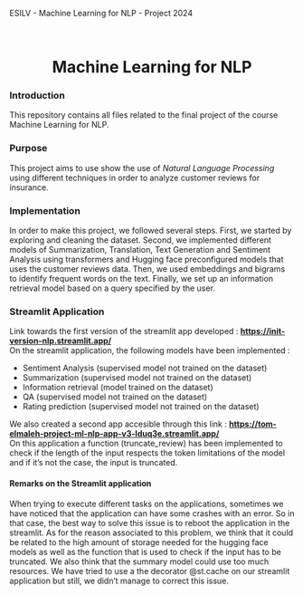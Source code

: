 ESILV - Machine Learning for NLP - Project 2024


<br>
<h1 align="center"> Machine Learning for NLP </h1>


### Introduction
This repository contains all files related to the final project of the course Machine Learning for NLP.  


### Purpose
This project aims to use show the use of *Natural Language Processing*  using different techniques in order to analyze customer reviews for insurance.


### Implementation

In order to make this project, we followed several steps.
First, we started by exploring and cleaning the dataset.
Second, we implemented different models of Summarization, Translation, Text Generation and Sentiment Analysis using transformers and Hugging face preconfigured models that uses the customer reviews data.
Then, we used embeddings and bigrams to identify frequent words on the text.
Finally, we set up an information retrieval model based on a query specified by the user.

### Streamlit Application

Link towards the first version of the streamlit app developed : **https://init-version-nlp.streamlit.app/** <br>
On the streamlit application, the following models have been implemented :
  - Sentiment Analysis (supervised model not trained on the dataset) <br>
  - Summarization (supervised model not trained on the dataset) <br>
  - Information retrieval (model trained on the dataset) <br>
  - QA (supervised model not trained on the dataset) <br>
  - Rating prediction (supervised model not trained on the dataset) <br>

We also created a second app accesible through this link : **https://tom-elmaleh-project-ml-nlp-app-v3-lduq3e.streamlit.app/** <br>
On this application a function (truncate_review) has been implemented to check if the length of the input respects the token limitations of the model and if it’s not the case, the input is truncated.

#### Remarks on the Streamlit application

When trying to execute different tasks on the applications, sometimes we have noticed that the application can have some crashes with an error. 
So in that case, the best way to solve this issue is to reboot the application in the streamlit.
As for the reason associated to this problem, we think that it could be related to the high amount of storage needed for the hugging face models as well as the function that is used to check if the input has to be truncated. 
We also think that the summary model could use too much resources.
We have tried to use a the decorator @st.cache on our streamlit application but still, we didn’t manage to correct this issue.
